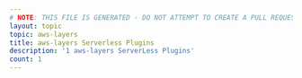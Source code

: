 ```yaml
---
# NOTE: THIS FILE IS GENERATED - DO NOT ATTEMPT TO CREATE A PULL REQUEST TO UPDATE THE DATA. 
layout: topic
topic: aws-layers
title: aws-layers Serverless Plugins
description: '1 aws-layers ServerLess Plugins'
count: 1
---
```

